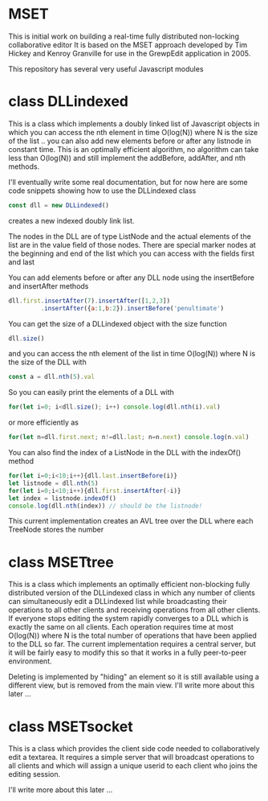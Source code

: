 # MSET

This is initial work on building a real-time fully distributed non-locking collaborative editor 
It is based on the MSET approach developed by Tim Hickey and Kenroy Granville for use in the GrewpEdit application
in 2005.

This repository has several very useful Javascript modules

# class DLLindexed
This is a class which implements a doubly linked list of Javascript objects in which you can access the nth element in time O(log(N)) where N is the size of the list .. you can also add new elements before or after any listnode in constant time. This is an optimally efficient algorithm, no algorithm can take less than O(log(N)) and still implement the addBefore, addAfter, and nth methods. 

I'll eventually write some real documentation, but for now here are some code snippets showing how to use the DLLindexed class
```javascript
const dll = new DLLindexed()
```
creates a new indexed doubly link list.

The nodes in the DLL are of type ListNode and the actual elements of the list are in the value field of those nodes.
There are special marker nodes at the beginning and end of the list which you can access with the fields first and last

You can add elements before or after any DLL node using the insertBefore and insertAfter methods
```javascript
dll.first.insertAfter(7).insertAfter([1,2,3])
         .insertAfter({a:1,b:2}).insertBefore('penultimate')
```
You can get the size of a DLLindexed object with the size function
```javascript
dll.size()
```
and you can access the nth element of the list in time O(log(N)) where N is the size of the DLL with
```javascript
const a = dll.nth(5).val
```
So you can easily print the elements of a DLL with
```javascript
for(let i=0; i<dll.size(); i++) console.log(dll.nth(i).val)
```
or more efficiently as
```javascript
for(let n=dll.first.next; n!=dll.last; n=n.next) console.log(n.val)
```

You can also find the index of a ListNode in the DLL with the indexOf() method
```javascript
for(let i=0;i<10;i++){dll.last.insertBefore(i)}
let listnode = dll.nth(5)
for(let i=0;i<10;i++){dll.first.insertAfter(-i)}
let index = listnode.indexOf()
console.log(dll.nth(index)) // should be the listnode!
```


This current implementation creates an AVL tree over the DLL where each TreeNode stores the number


# class MSETtree
This is a class which implements an optimally efficient non-blocking fully distributed version of the DLLindexed class in which any number of clients can simultaneously edit a DLLindexed list while broadcasting their operations to all other clients and receiving operations from all other clients. If everyone stops editing the system rapidly converges to a DLL which is exactly the same on all clients. Each operation requires time at most O(log(N)) where N is the total number of operations that have been applied to the DLL so far.  The current implementation requires a central server, but it will be fairly easy to modify this so that it works in a fully peer-to-peer environment.

Deleting is implemented by "hiding" an element so it is still available using a different view, but is removed from the main view. I'll write more about this later ...


# class MSETsocket
This is a class which provides the client side code needed to collaboratively edit a textarea. It requires a simple server that will broadcast operations to all clients and which will assign a unique userid to each client who joins the editing session. 

I'll write more about this later ...
